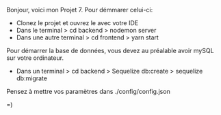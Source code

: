 Bonjour, voici mon Projet 7.
Pour démmarer celui-ci:
- Clonez le projet et ouvrez le avec votre IDE
- Dans le terminal > cd backend > nodemon server
- Dans une autre terminal > cd frontend > yarn start

Pour démarrer la base de données, vous devez au préalable avoir mySQL sur votre ordinateur.
- Dans un terminal > cd backend > Sequelize db:create > sequelize db:migrate

Pensez à mettre vos paramètres dans  ./config/config.json

=)
